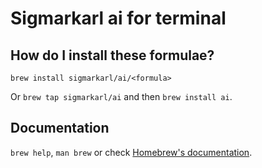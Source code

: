# Sigmarkarl ai for terminal

## How do I install these formulae?

`brew install sigmarkarl/ai/<formula>`

Or `brew tap sigmarkarl/ai` and then `brew install ai`.

## Documentation

`brew help`, `man brew` or check [Homebrew's documentation](https://docs.brew.sh).
